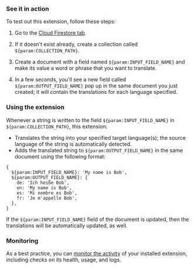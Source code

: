 ### See it in action

To test out this extension, follow these steps:

1.  Go to the [Cloud Firestore tab](https://console.firebase.google.com/project/${param:PROJECT_ID}/database/firestore/data).

1.  If it doesn't exist already, create a collection called `${param:COLLECTION_PATH}`.

1.  Create a document with a field named `${param:INPUT_FIELD_NAME}` and make its value a word or phrase that you want to translate.

1.  In a few seconds, you'll see a new field called `${param:OUTPUT_FIELD_NAME}` pop up in the same document you just created; it will contain the translations for each language specified. 

### Using the extension

Whenever a string is written to the field `${param:INPUT_FIELD_NAME}` in `${param:COLLECTION_PATH}`, this extension:
- Translates the string into your specified target language(s); the source language of the string is automatically detected.
- Adds the translated string to `${param:OUTPUT_FIELD_NAME}` in the same document using the following format:

```
{
  ${param:INPUT_FIELD_NAME}: 'My name is Bob',
  ${param:OUTPUT_FIELD_NAME}: {
    de: 'Ich heiße Bob',
    en: 'My name is Bob',
    es: 'Mi nombre es Bob',
    fr: 'Je m'appelle Bob',
  },
}
```

If the `${param:INPUT_FIELD_NAME}` field of the document is updated, then the translations will be automatically updated, as well.

### Monitoring

As a best practice, you can [monitor the activity](https://firebase.google.com/docs/extensions/manage-installed-extensions#monitor) of your installed extension, including checks on its health, usage, and logs.
